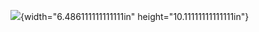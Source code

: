 ![](vertopal_884ab134c25a494aa49b21dba246f701/media/image1.png){width="6.486111111111111in"
height="10.11111111111111in"}
